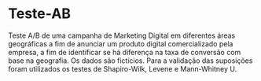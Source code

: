 # Teste-AB

Teste A/B de uma campanha de Marketing Digital em diferentes áreas geográficas a fim de anunciar um produto digital comercializado pela empresa, a fim de identificar se há diferença na taxa de conversão com base na geografia. 
Os dados são fictícios.
Para a validação das suposições foram utilizados os testes de Shapiro-Wilk, Levene e Mann-Whitney U.
